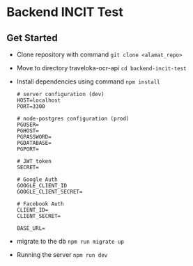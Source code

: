 # Backend INCIT Test

## Get Started

- Clone repository with command `git clone <alamat_repo>`
- Move to directory traveloka-ocr-api `cd backend-incit-test`
- Install dependencies using command `npm install`

  ```
  # server configuration (dev)
  HOST=localhost
  PORT=3300

  # node-postgres configuration (prod)
  PGUSER=
  PGHOST=
  PGPASSWORD=
  PGDATABASE=
  PGPORT=

  # JWT token
  SECRET=

  # Google Auth
  GOOGLE_CLIENT_ID  
  GOOGLE_CLIENT_SECRET=

  # Facebook Auth
  CLIENT_ID=
  CLIENT_SECRET=

  BASE_URL=
  ```
  

- migrate to the db `npm run migrate up`
- Running the server `npm run dev`